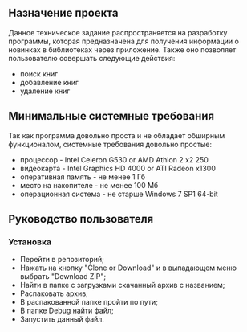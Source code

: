 ## Назначение проекта
Данное техническое задание распространяется на разработку программы, которая предназначена для получения информации о новинках в библиотеках через приложение. Также оно позволяет пользователю совершать следующие действия:

* поиск книг
* добавление книг
* удаление книг
## Минимальные системные требования
Так как программа довольно проста и не обладает обширным функционалом, системные требования довольно простые:

* процессор - Intel Celeron G530 or AMD Athlon 2 x2 250
* видеокарта - Intel Graphics HD 4000 or ATI Radeon x1300
* оперативная память - не менее 1 Гб
* место на накопителе - не менее 100 Мб
* операционная система - не старше Windows 7 SP1 64-bit
## Руководство пользователя
### Установка
* Перейти в репозиторий;
* Нажать на кнопку "Clone or Download" и в выпадающем меню выбрать "Download ZIP";
* Найти в папке с загрузками скачанный архив с названием;
* Распаковать архив;
* В распакованной папке пройти по пути;
* В папке Debug найти файл;
* Запустить данный файл.
